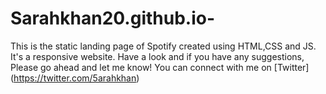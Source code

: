 # Sarahkhan20.github.io-
This is the static landing page of Spotify created using HTML,CSS and JS.
It's a responsive website.
Have a look and if you have any suggestions, Please go ahead and let me know!
You can connect with me on [Twitter] (https://twitter.com/5arahkhan)
